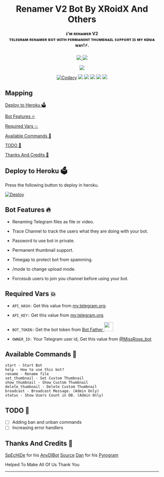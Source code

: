 
<h1 align="center"><b>Renamer V2 Bot By XRoidX And Others</b></h1>
<h4 align="center">ɪ'ᴍ ʀᴇɴᴀᴍᴇʀ V2<br/>
ᴛᴇʟᴇɢʀᴀᴍ ʀᴇɴᴀᴍᴇʀ ʙᴏᴛ ᴡɪᴛʜ ᴘᴇʀᴍᴀɴᴇɴᴛ ᴛʜᴜᴍʙɴᴀɪʟ ꜱᴜᴘᴘᴏʀᴛ ɪꜱ ᴍʏ ɴɪɴᴊᴀ ᴡᴀʏ!⚡.</h4>

<p align='center'>
  <a href="https://www.python.org/" alt="made-with-python"> <img src="https://img.shields.io/badge/Made%20with-Python-fb3640.svg?style=flat-square&logo=python&logoColor=FFC75F&color=FFC75F" /> </a>
  <a href="https://github.com/XRoiDX/RENAMER-V2-X" alt="Maintenance"> <img src="https://img.shields.io/badge/Maintained%3F-Yes-green.svg?style=flat-square&logo=serverless&logoColor=FFC75F&color=FFC75F" /> </a>
</p>

<p align="center"><a href="https://github.com/XRoiDX/RENAMER-V2-X"><img src="https://telegra.ph/file/952ef70ae54b75d059335.jpg"></a></p>

<p align="center">
    <a href="https://github.com/XRoiDX/RENAMER-V2-X"> <img src="https://img.shields.io/codacy/grade/4d58f2a402b54aed8a7d95f7add45a81?color=FFC75F&logo=codacy&logoColor=FFC75F&style=for-the-badge" alt="Codacy" /></a>
    <a href="https://github.com/XRoiDX/RENAMER-V2-X"> <img src="https://img.shields.io/github/repo-size/XRoiDX/RENAMER-V2-X?color=FFC75F&logo=github&logoColor=FFC75F&style=for-the-badge" /></a>
    <a href="https://github.com/XRoiDX/RENAMER-V2-X/commits"> <img src="https://img.shields.io/github/last-commit/XRoiDX/RENAMER-V2-X?color=FFC75F&logo=github&logoColor=FFC75F&style=for-the-badge" /></a>
    <a href="https://github.com/XRoiDX/RENAMER-V2-X/issues"> <img src="https://img.shields.io/github/issues/XRoiDX/RENAMER-V2-X?color=FFC75F&logo=github&logoColor=FFC75F&style=for-the-badge" /></a>
    <a href="https://github.com/XRoiDX/RENAMER-V2-X/network/members"> <img src="https://img.shields.io/github/forks/XRoiDX/RENAMER-V2-X?color=FFC75F&logo=github&logoColor=FFC75F&style=for-the-badge" /></a>  
    <a href="https://pypi.org/project/Telethon/"> <img src="https://img.shields.io/pypi/v/telethon?color=FFC75F&label=telethon&logo=python&logoColor=FFC75F&style=for-the-badge" /></a>
</p>


## Mapping
[Deploy to Heroku 🗳](https://github.com/XRoiDX/RENAMER-V2-X#deploy-to-heroku-)

[Bot Features 🔥](https://github.com/XRoiDX/RENAMER-V2-X#bot-features-)

[Required Vars 💥](https://github.com/XRoiDX/RENAMER-V2-X#required-vars-)

[Available Commands 🤖](https://github.com/XRoiDX/RENAMER-V2-X#available-commands-)

[TODO 🤧](https://github.com/XRoiDX/RENAMER-V2-X#todo-)

[Thanks And Credits 🎉](https://github.com/XRoiDX/RENAMER-V2-X#thanks-and-credits-)

## Deploy to Heroku 🗳
Press the following button to deploy in heroku.

[![Deploy](https://www.herokucdn.com/deploy/button.svg)](https://heroku.com/deploy?template=https://github.com/XRoiDX/RENAMER-V2-X)

## Bot Features 🔥
- Renaming Telegram files as file or video.

- Trace Channel to track the users what they are doing with your bot.

- Password to use bot in private.

- Permanent thumbnail support.

- Timegap to protect bot from spamming.

- /mode to change upload mode.

- Forcesub users to join you channel before using your bot.


## Required Vars 💥
- `API_HASH:` Get this value from [my.telegram.org](https://my.telegram.org).

- `API_KEY:` Get this value from [my.telegram.org](https://my.telegram.org).

- `BOT_TOKEN:` Get the bot token from [Bot Father <img src="https://telegra.ph/file/8d80c13110506bf1cb58e.jpg" width="30" height="30">](https://telegram.dog/BotFather)

- `OWNER_ID:` Your Telegram user id, Get this value from [@MissRose_bot](https://telegram.dog/MissRose_bot)




## Available Commands 🤖
```
start - Start Bot
help - How to use this bot?
rename - Rename file
set_thumbnail - Set Custom Thumbnail
show_thumbnail - Show Custom Thumbnail
delete_thumbnail - Delete Custom Thumbnail
broadcast - Broadcast Message. (Admin Only)
status - Show Users Count in DB. (Admin Only)
```


## TODO 🤧
- [ ] Adding ban and unban commands
- [ ] Increasing error handlers

## Thanks And Credits 🎉
[SpEcHiDe](https://github.com/SpEcHiDe) for his [AnyDlBot](https://github.com/SpEcHiDe/AnyDLBot)
[Source](https://github.com/AbirHasan2005/Rename-Bot)
[Dan](https://telegram.dog/haskell) for his [Pyrogram](https://github.com/pyrogram/pyrogram)


Helped To Make All Of Us Thank You


---
